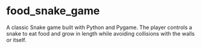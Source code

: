 # food_snake_game
A classic Snake game built with Python and Pygame. The player controls a snake to eat food and grow in length while avoiding collisions with the walls or itself.

